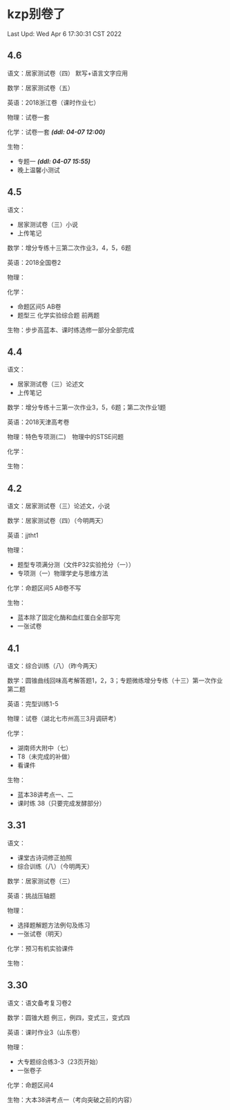 <style>
body
{
    background-image:url(https://s2.ax1x.com/2020/02/09/1f060J.jpg);
    opacity:0.9;
    background-size:cover;
    background-position:center;
    background-attachment:fixed;
}
</style>

# kzp别卷了

Last Upd: Wed Apr  6 17:30:31 CST 2022

## 4.6

语文：居家测试卷（四） 默写+语言文字应用

数学：居家测试卷（五）

英语：2018浙江卷（课时作业七）

物理：试卷一套

化学：试卷一套 ***(ddl: 04-07 12:00)***

生物：

-   专题一 ***(ddl: 04-07 15:55)***
-   晚上温馨小测试

## 4.5

语文：

-   居家测试卷（三）小说
-   上传笔记

数学：增分专练十三第二次作业3，4，5，6题

英语：2018全国卷2

物理：

化学：

-   命题区间5  AB卷
-   题型三 化学实验综合题  前两题

生物：步步高蓝本、课时练选修一部分全部完成

## 4.4

语文：

-   居家测试卷（三）论述文
-   上传笔记

数学：增分专练十三第一次作业3，5，6题；第二次作业1题

英语：2018天津高考卷

物理：特色专项测(二)　物理中的STSE问题

化学：

生物：                                                                                                   

## 4.2

语文：居家测试卷（三）论述文，小说

数学：居家测试卷（四）（今明两天）

英语：jjtht1

物理：

-   题型专项满分测（文件P32实验抢分（一））
-   专项测（一）物理学史与思维方法

化学：命题区间5  AB卷不写

生物：

-   蓝本除了固定化酶和血红蛋白全部写完
-   一张试卷

## 4.1

语文：综合训练（八）（昨今两天）

数学：圆锥曲线回味高考解答题1，2，3；专题微练增分专练（十三）第一次作业第二题

英语：完型训练1-5

物理：试卷（湖北七市州高三3月调研考）

化学：

-   湖南师大附中（七）
-   T8（未完成的补做）
-   看课件

生物：

-   蓝本38讲考点一、二
-   课时练 38（只要完成发酵部分）

## 3.31

语文：

-   课堂古诗词修正拍照
-   综合训练（八）（今明两天）

数学：居家测试卷（三）

英语：挑战压轴题

物理：

-   选择题解题方法例句及练习
-   一张试卷（明天）

化学：预习有机实验课件

生物：

## 3.30

语文：语文备考复习卷2

数学：圆锥大题 例三，例四，变式三，变式四 

英语：课时作业3（山东卷）

物理：

-   大专题综合练3-3（23页开始）
-   一张卷子

化学：命题区间4

生物：大本38讲考点一（考向突破之前的内容）
